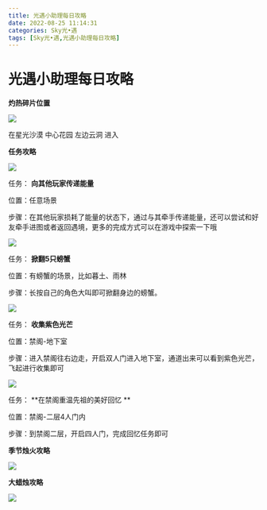```yaml
---
title: 光遇小助理每日攻略
date: 2022-08-25 11:14:31
categories: Sky光•遇
tags: [Sky光•遇,光遇小助理每日攻略]
---
```

# 光遇小助理每日攻略
**灼热碎片位置**

![](https://ok.166.net/reunionpub/ds/kol/20220810/002837-7zyqtbfn4i.jpeg)

在星光沙漠 中心花园 左边云洞 进入

  

 **任务攻略**

![](https://ok.166.net/reunionpub/ds/kol/20220823/000414-p1gr9fmh6y.png)

任务： **向其他玩家传递能量**

位置：任意场景

步骤：在其他玩家损耗了能量的状态下，通过与其牵手传递能量，还可以尝试和好友牵手进图或者返回遇境，更多的完成方式可以在游戏中探索一下哦

![](https://ok.166.net/reunionpub/ds/kol/20220825/001503-4ewof2nbv3.png)

任务： **掀翻5只螃蟹**

位置：有螃蟹的场景，比如暮土、雨林

步骤：长按自己的角色大叫即可掀翻身边的螃蟹。

  

![](https://ok.166.net/reunionpub/ds/kol/20220825/001524-7i6vsrkmfl.png)

任务： **收集紫色光芒**

位置：禁阁-地下室

步骤：进入禁阁往右边走，开启双人门进入地下室，通道出来可以看到紫色光芒，飞起进行收集即可

![](https://ok.166.net/reunionpub/ds/kol/20220825/001721-o1qfsdvuhe.png)

任务： **在禁阁重温先祖的美好回忆  **

位置：禁阁-二层4人门内

步骤：到禁阁二层，开启四人门，完成回忆任务即可

 **季节烛火攻略**

![](https://ok.166.net/reunionpub/ds/kol/20220825/001703-1cdkbsins9.png)

  

  

 **大蜡烛攻略**

![](https://ok.166.net/reunionpub/ds/kol/20220825/001623-ogtk2lh4up.png)

  

